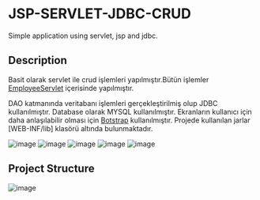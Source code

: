 # JSP-SERVLET-JDBC-CRUD
 Simple application using servlet, jsp and jdbc.

## Description
Basit olarak servlet ile crud işlemleri yapılmıştır.Bütün işlemler [EmployeeServlet](https://github.com/ugurbirdogan/JSP-SERVLET-JDBC-CRUD/blob/main/JSP-CRUD-PROJECT/src/com/ugur/controller/EmployeeServlet.java) içerisinde yapılmıştır.

DAO katmanında veritabanı işlemleri gerçekleştirilmiş olup JDBC kullanılmıştır. Database olarak MYSQL kullanılmıştır. Ekranların kullanıcı için daha anlaşılabilir olması için
[Botstrap](https://github.com/ugurbirdogan/JSP-SERVLET-JDBC-CRUD/blob/main/JSP-CRUD-PROJECT/WebContent/employee-form.jsp) kullanılmıştır. Projede kullanılan jarlar [WEB-INF/lib] klasörü altında bulunmaktadır.

![image](https://user-images.githubusercontent.com/41667882/125616038-596e62e2-591d-48ae-b64c-fe14685a2608.png)
![image](https://user-images.githubusercontent.com/41667882/125616690-42ce2b11-af5f-46c3-b7b5-e2389974350b.png)
![image](https://user-images.githubusercontent.com/41667882/125616759-b727b305-522e-4d8f-b449-77442e0596b3.png)
![image](https://user-images.githubusercontent.com/41667882/125616841-bb6acddd-3774-4d84-8ac3-e0987a21157c.png)
![image](https://user-images.githubusercontent.com/41667882/125616912-ec931b35-458d-4f62-97c0-e91576fb0f02.png)

## Project Structure
![image](https://user-images.githubusercontent.com/41667882/125617929-a7a72bd2-acaf-4466-ab21-73e09a3b0746.png)
